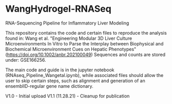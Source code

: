 # WangHydrogel-RNASeq
RNA-Sequencing Pipeline for Inflammatory Liver Modeling

This repository contains the code and certain files to reproduce the analysis found in: Wang et al. "Engineering Modular 3D Liver Culture Microenvironments In Vitro to Parse the Interplay between Biophysical and Biochemical Microenvironment Cues on Hepatic Phenotypes"  (https://doi.org/10.1002/anbr.202100049) Sequences and counts are stored under: GSE166256.

The main code and guide is in the jupyter notebook (RNAseq_Pipeline_Wangetal.ipynb), while associated files should allow the user to skip certain steps, such as alignment and generation of an ensemblID-regular gene name dictionary. 

V1.0 - Initial upload
V1.1 (11.28.21) - Cleanup for publication
